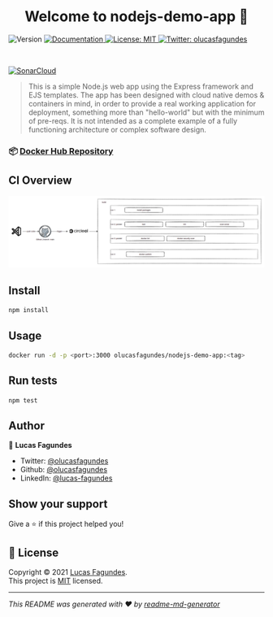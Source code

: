 <h1 align="center">Welcome to nodejs-demo-app 👋</h1>
<p>
  <img alt="Version" src="https://img.shields.io/badge/version-1.0.0-blue.svg?cacheSeconds=2592000" />
  <a href="TODO" target="_blank">
    <img alt="Documentation" src="https://img.shields.io/badge/documentation-yes-brightgreen.svg" />
  </a>
  <a href="https://github.com/olucasfagundes/nodejs-demo-app/blob/main/LICENSE" target="_blank">
    <img alt="License: MIT" src="https://img.shields.io/badge/License-MIT-yellow.svg" />
  </a>
  <a href="https://twitter.com/olucasfagundes" target="_blank">
    <img alt="Twitter: olucasfagundes" src="https://img.shields.io/twitter/follow/olucasfagundes.svg?style=social" />
  </a>
</p>

[![<olucasfagundes>](https://circleci.com/gh/olucasfagundes/nodejs-demo-app.svg?style=svg)](<LINK>)

[![SonarCloud](https://sonarcloud.io/images/project_badges/sonarcloud-white.svg)](https://sonarcloud.io/dashboard?id=nodejs-demo-app)


> This is a simple Node.js web app using the Express framework and EJS templates. The app has been designed with cloud native demos & containers in mind, in order to provide a real working application for deployment, something more than "hello-world" but with the minimum of pre-reqs. It is not intended as a complete example of a fully functioning architecture or complex software design.

### 📦 [Docker Hub Repository](https://hub.docker.com/r/olucasfagundes/nodejs-demo-app/tags?page=1&ordering=last_updated)

## CI Overview
![CICD](./docs/ci.png)



## Install

```sh
npm install
```

## Usage

```sh
docker run -d -p <port>:3000 olucasfagundes/nodejs-demo-app:<tag>
```

## Run tests

```sh
npm test
```

## Author

👤 **Lucas Fagundes**

* Twitter: [@olucasfagundes](https://twitter.com/olucasfagundes)
* Github: [@olucasfagundes](https://github.com/olucasfagundes)
* LinkedIn: [@lucas-fagundes](https://linkedin.com/in/lucas-fagundes)

## Show your support

Give a ⭐️ if this project helped you!

## 📝 License

Copyright © 2021 [Lucas Fagundes](https://github.com/olucasfagundes).<br />
This project is [MIT](https://github.com/olucasfagundes/nodejs-demo-app/blob/main/LICENSE) licensed.

***
_This README was generated with ❤️ by [readme-md-generator](https://github.com/kefranabg/readme-md-generator)_
